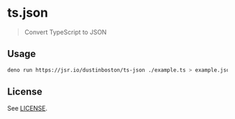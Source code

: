 # ts.json

> Convert TypeScript to JSON

## Usage

```bash
deno run https://jsr.io/dustinboston/ts-json ./example.ts > example.json
```

## License

See [LICENSE](LICENSE).
